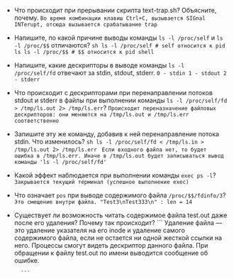 * Что происходит при прерывании скрипта text-trap.sh? Объясните, почему.
        ```
        Во время комбинации клавиш Ctrl+C, вызывается SIGnal INTerupt, отсюда вызывается срабатывание trap
        ```
* Напишите, по какой причине выводы команды `ls -l /proc/self` и `ls -l /proc/$$` отличаются?
        ```sh
        ls -l /proc/self # self относится к pid ls
        ls -l /proc/$$ # $$ относится к pid shell
        ```
* Напишите, какие дескрипторы в выводе команды `ls -l /proc/self/fd` отвечают за stdin, stdout, stderr.
        ```
     0 - stdin
     1 - stdout
     2 - stderr
        ```
* Что происходит с дескрипторами при перенаправлении потоков stdout и stderr в файлы при выполнении команды `ls -l /proc/self/fd > /tmp/ls.out 2> /tmp/ls.err`?
        ```
        Происходит переназначение файловых дескрипторов: они меняются на /tmp/ls.out и /tmp/ls.err соответственно
        ```
* Запишите эту же команду, добавив к ней перенаправление потока stdin. Что изменилось?
        ```sh
        ls -l /proc/self/fd < /tmp/ls.in > /tmp/ls.out 2> /tmp/ls.err
        ```
        ```
        Если входного файла нет, то будет ошибка в /tmp/ls.err.
        Иначе в /tmp/ls.out будет записываться вывод команды 'ls -l /proc/self/fd'
        ```
 * Какой эффект наблюдается при выполнении команды `exec ps -l`?
        ```
        Закрывается текущий терминал (успешное выполнение exec)
        ```
* Что означает `pos` при выводе содержимого файла `/proc/$$/fdinfo/3`?
        ```
        Это смещение внутри файла. "Test3\nTest333\n" : len = 14
        ```
* Существует ли возможность читать содержимое файла test.out даже после его удаления? Почему так происходит?
        ```
        Удаление файла — это удаление указателя на его inode и удаление самого содержимого файла, если не остается ни одной жесткой ссылки на него.
        Процессы смогут видеть дескриптор данного файла.
       При обращении к файлу test.out по имени выводится сообщение об ошибке.

        ```


